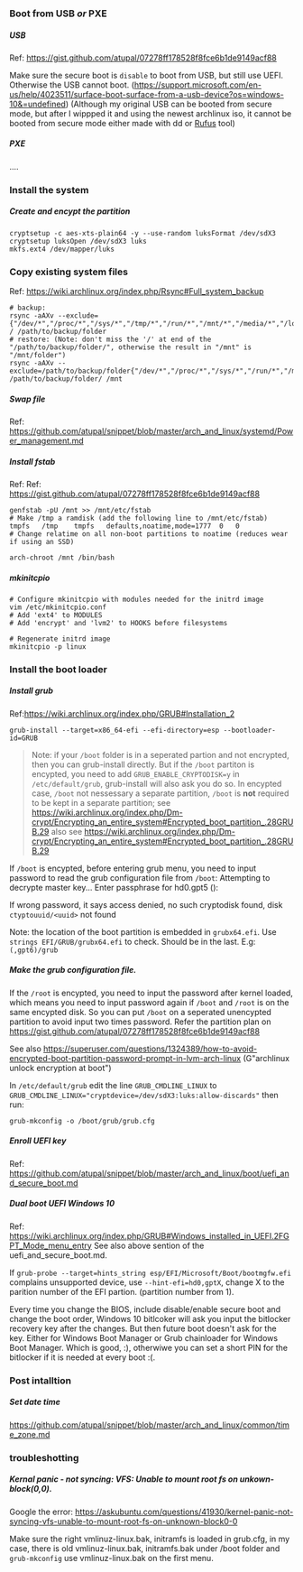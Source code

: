 ### Boot from USB *or* PXE

##### USB
Ref: https://gist.github.com/atupal/07278ff178528f8fce6b1de9149acf88

Make sure the secure boot is `disable` to boot from USB, but still use UEFI. Otherwise the USB cannot boot. (https://support.microsoft.com/en-us/help/4023511/surface-boot-surface-from-a-usb-device?os=windows-10&=undefined)
(Although my original USB can be booted from secure mode, but after I wippped it and using the newest archlinux iso,
it cannot be booted from secure mode either made with dd or [Rufus](https://wiki.archlinux.org/index.php/USB_flash_installation_media#Using_Rufus) tool)

##### PXE
....

### Install the system
##### Create and encypt the partition
```shell
cryptsetup -c aes-xts-plain64 -y --use-random luksFormat /dev/sdX3
cryptsetup luksOpen /dev/sdX3 luks
mkfs.ext4 /dev/mapper/luks
```
### Copy existing system files
Ref: https://wiki.archlinux.org/index.php/Rsync#Full_system_backup
```shell
# backup:
rsync -aAXv --exclude={"/dev/*","/proc/*","/sys/*","/tmp/*","/run/*","/mnt/*","/media/*","/lost+found"} / /path/to/backup/folder
# restore: (Note: don't miss the '/' at end of the "/path/to/backup/folder/", otherwise the result in "/mnt" is "/mnt/folder")
rsync -aAXv --exclude=/path/to/backup/folder{"/dev/*","/proc/*","/sys/*","/run/*","/media/*","/lost+found"} /path/to/backup/folder/ /mnt
```
##### Swap file
Ref: https://github.com/atupal/snippet/blob/master/arch_and_linux/systemd/Power_management.md

##### Install fstab
Ref: Ref: https://gist.github.com/atupal/07278ff178528f8fce6b1de9149acf88
```
genfstab -pU /mnt >> /mnt/etc/fstab
# Make /tmp a ramdisk (add the following line to /mnt/etc/fstab)
tmpfs	/tmp	tmpfs	defaults,noatime,mode=1777	0	0
# Change relatime on all non-boot partitions to noatime (reduces wear if using an SSD)
```

```
arch-chroot /mnt /bin/bash
```

##### mkinitcpio
```
# Configure mkinitcpio with modules needed for the initrd image
vim /etc/mkinitcpio.conf
# Add 'ext4' to MODULES
# Add 'encrypt' and 'lvm2' to HOOKS before filesystems

# Regenerate initrd image
mkinitcpio -p linux
```

### Install the boot loader
##### Install grub
Ref:https://wiki.archlinux.org/index.php/GRUB#Installation_2
```
grub-install --target=x86_64-efi --efi-directory=esp --bootloader-id=GRUB
```

> Note: if your `/boot` folder is in a seperated partion and not encrypted, then you can grub-install directly. But if the
> `/boot` partiton is encypted, you need to add `GRUB_ENABLE_CRYPTODISK=y` in `/etc/default/grub`, grub-install will also ask you do so.
> In encypted case, `/boot` not nessessary a separate partition, `/boot` is **not** required to be kept in a separate partition;
see https://wiki.archlinux.org/index.php/Dm-crypt/Encrypting_an_entire_system#Encrypted_boot_partition_.28GRUB.29
also see https://wiki.archlinux.org/index.php/Dm-crypt/Encrypting_an_entire_system#Encrypted_boot_partition_.28GRUB.29

If `/boot` is encypted, before entering grub menu, you need to input password to read the grub configuration file from `/boot`: Attempting to decrypte master key...
Enter passphrase for hd0.gpt5 (<uuid>):

If wrong password, it says access denied, no such cryptodisk found, disk `ctyptouuid/<uuid>` not found

Note: the location of the boot partition is embedded in `grubx64.efi`. Use `strings EFI/GRUB/grubx64.efi` to check. Should be in the last. E.g: `(,gpt6)/grub`

##### Make the grub configuration file.
If the `/root` is encypted, you need to input the password after kernel loaded, which means you need to input password again if
`/boot` and `/root` is on the same encypted disk. So you can put `/boot` on a seperated unencypted partition to avoid input two
times password. Refer the partition plan on https://gist.github.com/atupal/07278ff178528f8fce6b1de9149acf88

See also https://superuser.com/questions/1324389/how-to-avoid-encrypted-boot-partition-password-prompt-in-lvm-arch-linux (G"archlinux unlock encryption at boot")

In `/etc/default/grub` edit the line `GRUB_CMDLINE_LINUX` to `GRUB_CMDLINE_LINUX="cryptdevice=/dev/sdX3:luks:allow-discards"` then run:
```
grub-mkconfig -o /boot/grub/grub.cfg
```

##### Enroll UEFI key
Ref: https://github.com/atupal/snippet/blob/master/arch_and_linux/boot/uefi_and_secure_boot.md

##### Dual boot UEFI Windows 10
Ref: https://wiki.archlinux.org/index.php/GRUB#Windows_installed_in_UEFI.2FGPT_Mode_menu_entry
See also above sention of the uefi_and_secure_boot.md.

If `grub-probe --target=hints_string esp/EFI/Microsoft/Boot/bootmgfw.efi` complains unsupported device, use
`--hint-efi=hd0,gptX`, change X to the parition number of the EFI partion. (partition number from 1).

Every time you change the BIOS, include disable/enable secure boot and change the boot order, Windows 10 bitlcoker will
ask you input the bitlocker recovery key after the changes. But then future boot doesn't ask for the key. Either for Windows Boot Manager or Grub chainloader for Windows Boot Manager. Which is good, :), otherwiwe you can set a short PIN for the bitlocker if it
is needed at every boot :(.

### Post intalltion
##### Set date time
https://github.com/atupal/snippet/blob/master/arch_and_linux/common/time_zone.md

### troubleshotting
##### Kernal panic - not syncing: VFS: Unable to mount root fs on unkown-block(0,0).
Google the error: https://askubuntu.com/questions/41930/kernel-panic-not-syncing-vfs-unable-to-mount-root-fs-on-unknown-block0-0

Make sure the right vmlinuz-linux.bak, initramfs is loaded in grub.cfg, in my case, there is old vmlinuz-linux.bak, initramfs.bak under /boot folder and
`grub-mkconfig` use vmlinuz-linux.bak on the first menu.
